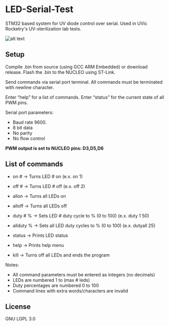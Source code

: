 # LED-Serial-Test #
STM32 based system for UV diode control over serial. Used in UVic Rocketry's UV-sterilization lab tests.

![alt text](http://i.imgur.com/GBirNXG.jpg)

## Setup ##

Compile .bin from source (using GCC ARM Embedded) or download release. Flash the .bin to the NUCLEO using ST-Link.

Send commands via serial port terminal. All commands must be terminated with newline character.

Enter “help” for a list of commands. Enter “status” for the current state of all PWM pins.

Serial port parameters: 
- Baud rate 9600.
- 8 bit data
- No parity
- No flow control

__PWM output is set to NUCLEO pins: D3,D5,D6__

## List of commands ##

- on # -> Turns LED # on (e.x. on 1)
- off # -> Turns LED # off (e.x. off 2)
- allon -> Turns all LEDs on
- alloff -> Turns all LEDs off

- duty # % -> Sets LED # duty cycle to % (0 to 100) (e.x. duty 1 50)
- allduty % -> Sets all LED duty cycles to % (0 to 100) (e.x. dutyall 25)

- status -> Prints LED status
- help -> Prints help menu

- kill -> Turns off all LEDs and ends the program

Notes:
- All command parameters must be entered as integers (no decimals)
- LEDs are numbered 1 to (max # leds) 
- Duty percentages are numbered 0 to 100 
- Command lines with extra words/characters are invalid

## License ##

GNU LGPL 3.0
